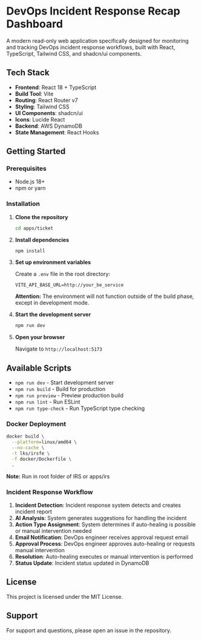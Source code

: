 # DevOps Incident Response Recap Dashboard

A modern read-only web application specifically designed for monitoring and tracking DevOps incident response workflows, built with React, TypeScript, Tailwind CSS, and shadcn/ui components.

## Tech Stack

- **Frontend**: React 18 + TypeScript
- **Build Tool**: Vite
- **Routing**: React Router v7
- **Styling**: Tailwind CSS
- **UI Components**: shadcn/ui
- **Icons**: Lucide React
- **Backend**: AWS DynamoDB
- **State Management**: React Hooks

## Getting Started

### Prerequisites

- Node.js 18+ 
- npm or yarn

### Installation

1. **Clone the repository**
   ```bash
   cd apps/ticket
   ```

1. **Install dependencies**
   ```bash
   npm install
   ```

2. **Set up environment variables**
   
   Create a `.env` file in the root directory:
   ```env
   VITE_API_BASE_URL=http://your_be_service
   ```

   **Attention:** The environment will not function outside of the build phase, except in development mode.

4. **Start the development server**
   ```bash
   npm run dev
   ```

5. **Open your browser**
   
   Navigate to `http://localhost:5173`

## Available Scripts

- `npm run dev` - Start development server
- `npm run build` - Build for production
- `npm run preview` - Preview production build
- `npm run lint` - Run ESLint
- `npm run type-check` - Run TypeScript type checking

### Docker Deployment
```sh
docker build \
  --platform=linux/amd64 \
  --no-cache \
  -t lks/irsfe \
  -f docker/Dockerfile \
  .
```
**Note:** Run in root folder of IRS or apps/irs

### Incident Response Workflow

1. **Incident Detection**: Incident response system detects and creates incident report
2. **AI Analysis**: System generates suggestions for handling the incident
3. **Action Type Assignment**: System determines if auto-healing is possible or manual intervention needed
4. **Email Notification**: DevOps engineer receives approval request email
5. **Approval Process**: DevOps engineer approves auto-healing or requests manual intervention
6. **Resolution**: Auto-healing executes or manual intervention is performed
7. **Status Update**: Incident status updated in DynamoDB

## License

This project is licensed under the MIT License.

## Support

For support and questions, please open an issue in the repository.
